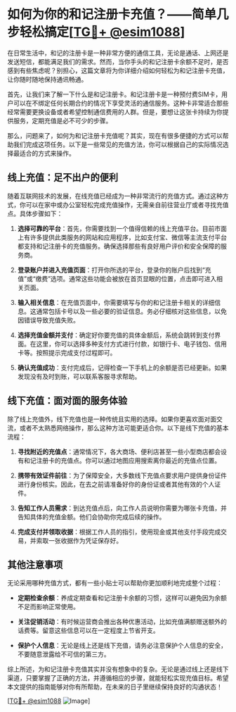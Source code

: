 # 如何为你的和记注册卡充值？——简单几步轻松搞定[[TG💪+ @esim1088](https://t.me/s/esim1088)]

在日常生活中，和记的注册卡是一种非常方便的通信工具，无论是通话、上网还是发送短信，都能满足我们的需求。然而，当你手头的和记注册卡余额不足时，是否感到有些焦虑呢？别担心，这篇文章将为你详细介绍如何轻松为和记注册卡充值，让你随时随地保持通讯畅通。

首先，让我们来了解一下什么是和记注册卡。和记注册卡是一种预付费SIM卡，用户可以在不绑定任何长期合约的情况下享受灵活的通信服务。这种卡非常适合那些经常需要更换设备或者希望控制通信费用的人群。但是，要想让这张卡持续为你提供服务，定期充值是必不可少的步骤。

那么，问题来了，如何为和记注册卡充值呢？其实，现在有很多便捷的方式可以帮助我们完成这项任务。以下是一些常见的充值方法，你可以根据自己的实际情况选择最适合的方式来操作。

## 线上充值：足不出户的便利

随着互联网技术的发展，在线充值已经成为一种非常流行的充值方式。通过这种方式，你可以在家中或办公室轻松完成充值操作，无需亲自前往营业厅或者寻找充值点。具体步骤如下：

1. **选择可靠的平台**：首先，你需要找到一个值得信赖的线上充值平台。目前市面上有许多提供此类服务的网站和应用程序，比如支付宝、微信等主流支付平台都支持和记注册卡的充值服务。确保选择那些有良好用户评价和安全保障的服务商。

2. **登录账户并进入充值页面**：打开你所选的平台，登录你的账户后找到“充值”或“缴费”选项。通常这些功能会被放在首页显眼的位置，点击即可进入相关页面。

3. **输入相关信息**：在充值页面中，你需要填写与你的和记注册卡相关的详细信息。这通常包括卡号以及一些必要的验证信息。务必仔细核对这些信息，以免因错误导致充值失败。

4. **选择充值金额并支付**：确定好你要充值的具体金额后，系统会跳转到支付界面。在这里，你可以选择多种支付方式进行付款，如银行卡、电子钱包、信用卡等。按照提示完成支付过程即可。

5. **确认充值成功**：支付完成后，记得检查一下手机上的余额是否已经更新。如果发现没有及时到账，可以联系客服寻求帮助。

## 线下充值：面对面的服务体验

除了线上充值外，线下充值也是一种传统且实用的选择。如果你更喜欢面对面交流，或者不太熟悉网络操作，那么这种方法可能更适合你。以下是线下充值的基本流程：

1. **寻找附近的充值点**：通常情况下，各大商场、便利店甚至一些小型商店都会设有和记注册卡的充值点。你可以通过地图应用搜索离你最近的充值点位置。

2. **携带有效证件前往**：为了保障安全，大多数线下充值点要求用户提供身份证件进行身份核实。因此，在去之前请准备好你的身份证或者其他有效的个人证件。

3. **告知工作人员需求**：到达充值点后，向工作人员说明你需要为哪张卡充值，并告知具体的充值金额。他们会协助你完成后续的操作。

4. **完成支付并领取收据**：根据工作人员的指引，使用现金或其他支付手段完成交易，并索取一张收据作为凭证保存好。

## 其他注意事项

无论采用哪种充值方式，都有一些小贴士可以帮助你更加顺利地完成整个过程：

- **定期检查余额**：养成定期查看和记注册卡余额的习惯，这样可以避免因为余额不足而影响正常使用。
  
- **关注促销活动**：有时候运营商会推出各种优惠活动，比如充值满额赠送额外的话费等。留意这些信息可以在一定程度上节省开支。

- **保护个人信息**：无论是线上还是线下充值，请务必注意保护个人信息的安全，不要随意泄露给不可信的第三方。

综上所述，为和记注册卡充值其实并没有想象中的复杂。无论是通过线上还是线下渠道，只要掌握了正确的方法，并遵循相应的步骤，就能轻松实现充值目标。希望本文提供的指南能够对你有所帮助，在未来的日子里继续保持良好的沟通状态！

[[TG💪+ @esim1088](https://t.me/s/esim1088) ![Image](https://i.postimg.cc/4NQfJmqS/Snipaste-2025-05-13-00-14-12.png)]